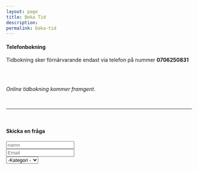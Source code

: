 ```yaml
---
layout: page
title: Boka Tid
description:
permalink: boka-tid
---
```

<section>

<h4>Telefonbokning</h4>

Tidbokning sker förnärvarande endast via telefon på nummer <b>0706250831</b>

<br/><br/>

<i>Online tidbokning kommer framgent.</i>
</section>

<br/>
<hr>



<section>
<br/>
	<h4>Skicka en fråga</h4>
	<form method="post" action="#">
		<div class="row uniform">
			<div class="6u 12u$(xsmall)">
				<input type="text" name="demo-name" id="demo-name" value="" placeholder="namn" />
			</div>
			<div class="6u$ 12u$(xsmall)">
				<input type="email" name="demo-email" id="demo-email" value="" placeholder="Email" />
			</div>
			<div class="12u$">
				<div class="select-wrapper">
					<select name="demo-category" id="demo-category">
						<option value="">-Kategori -</option>
						<option value="1">Tidbokning</option>
						<option value="1">Fråga</option>
						<option value="1">Synpunkt</option>

					</select>
				</div>
			</div>
			<div class="6u 12u$(small)">
				<input type="checkbox" id="demo-copy" name="demo-copy">
				<label for="demo-copy">Kopia på Email</label>
			</div>
			<div class="6u$ 12u$(small)">
				<input type="checkbox" id="demo-human" name="demo-human" checked>
				<label for="demo-human">Not a robot</label>
			</div>
			<div class="12u$">
				<textarea name="demo-message" id="demo-message" placeholder="Meddelande" rows="6"></textarea>
			</div>
			<div class="12u$">
				<ul class="actions">
					<li><input type="submit" value="Skicka Meddelande" class="special" /></li>
					<li><input type="reset" value="Återställ" /></li>
				</ul>
			</div>
		</div>
	</form>
</section>
